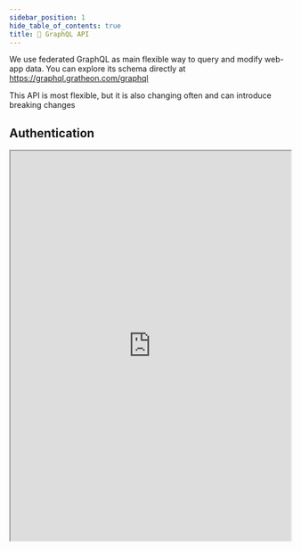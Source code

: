 ```yaml
---
sidebar_position: 1
hide_table_of_contents: true
title: 🎨 GraphQL API
---
```

We use federated GraphQL as main flexible way to query and modify web-app data. You can explore its schema directly at https://graphql.gratheon.com/graphql

This API is most flexible, but it is also changing often and can introduce breaking changes

## Authentication



<iframe src="https://graphql.gratheon.com/graphql" width="100%" height="700"></iframe>
